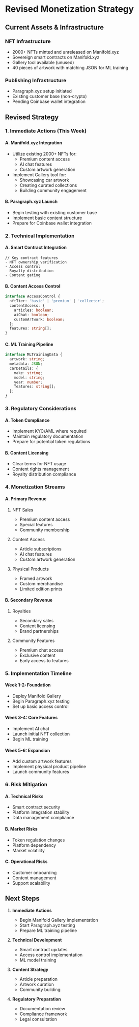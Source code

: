 # Revised Monetization Strategy

## Current Assets & Infrastructure

### NFT Infrastructure
- 2000+ NFTs minted and unreleased on Manifold.xyz
- Sovereign smart contracts on Manifold.xyz
- Gallery tool available (unused)
- 40 pieces of artwork with matching JSON for ML training

### Publishing Infrastructure
- Paragraph.xyz setup initiated
- Existing customer base (non-crypto)
- Pending Coinbase wallet integration

## Revised Strategy

### 1. Immediate Actions (This Week)

#### A. Manifold.xyz Integration
- Utilize existing 2000+ NFTs for:
  - Premium content access
  - AI chat features
  - Custom artwork generation
- Implement Gallery tool for:
  - Showcasing car artwork
  - Creating curated collections
  - Building community engagement

#### B. Paragraph.xyz Launch
- Begin testing with existing customer base
- Implement basic content structure
- Prepare for Coinbase wallet integration

### 2. Technical Implementation

#### A. Smart Contract Integration
```solidity
// Key contract features
- NFT ownership verification
- Access control
- Royalty distribution
- Content gating
```

#### B. Content Access Control
```typescript
interface AccessControl {
  nftTier: 'basic' | 'premium' | 'collector';
  contentAccess: {
    articles: boolean;
    aiChat: boolean;
    customArtwork: boolean;
  };
  features: string[];
}
```

#### C. ML Training Pipeline
```typescript
interface MLTrainingData {
  artwork: string;
  metadata: JSON;
  carDetails: {
    make: string;
    model: string;
    year: number;
    features: string[];
  };
}
```

### 3. Regulatory Considerations

#### A. Token Compliance
- Implement KYC/AML where required
- Maintain regulatory documentation
- Prepare for potential token regulations

#### B. Content Licensing
- Clear terms for NFT usage
- Content rights management
- Royalty distribution compliance

### 4. Monetization Streams

#### A. Primary Revenue
1. NFT Sales
   - Premium content access
   - Special features
   - Community membership

2. Content Access
   - Article subscriptions
   - AI chat features
   - Custom artwork generation

3. Physical Products
   - Framed artwork
   - Custom merchandise
   - Limited edition prints

#### B. Secondary Revenue
1. Royalties
   - Secondary sales
   - Content licensing
   - Brand partnerships

2. Community Features
   - Premium chat access
   - Exclusive content
   - Early access to features

### 5. Implementation Timeline

#### Week 1-2: Foundation
- Deploy Manifold Gallery
- Begin Paragraph.xyz testing
- Set up basic access control

#### Week 3-4: Core Features
- Implement AI chat
- Launch initial NFT collection
- Begin ML training

#### Week 5-6: Expansion
- Add custom artwork features
- Implement physical product pipeline
- Launch community features

### 6. Risk Mitigation

#### A. Technical Risks
- Smart contract security
- Platform integration stability
- Data management compliance

#### B. Market Risks
- Token regulation changes
- Platform dependency
- Market volatility

#### C. Operational Risks
- Customer onboarding
- Content management
- Support scalability

## Next Steps

1. **Immediate Actions**
   - Begin Manifold Gallery implementation
   - Start Paragraph.xyz testing
   - Prepare ML training pipeline

2. **Technical Development**
   - Smart contract updates
   - Access control implementation
   - ML model training

3. **Content Strategy**
   - Article preparation
   - Artwork curation
   - Community building

4. **Regulatory Preparation**
   - Documentation review
   - Compliance framework
   - Legal consultation 